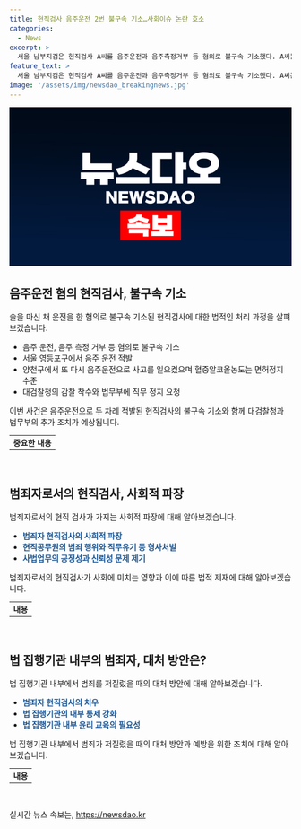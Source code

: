 ```yaml
---
title: 현직검사 음주운전 2번 불구속 기소…사회이슈 논란 호소
categories:
  - News
excerpt: >
  서울 남부지검은 현직검사 A씨를 음주운전과 음주측정거부 등 혐의로 불구속 기소했다. A씨는 2주 간격으로 두 차례 음주운전을 하다 적발되었는데, 첫 번째 사건 이후 2주가 지나자 또 다시 음주운전으로 사고를 낸 것으로 확인됐다. 대검찰청은 A씨에 대한 감찰 착수 후 법무부에 직무정지를 요청했으며, 경찰은 A씨를 불구속 송치하고 해당 사건을 병합해 수사 중이다.
feature_text: >
  서울 남부지검은 현직검사 A씨를 음주운전과 음주측정거부 등 혐의로 불구속 기소했다. A씨는 2주 간격으로 두 차례 음주운전을 하다 적발되었는데, 첫 번째 사건 이후 2주가 지나자 또 다시 음주운전으로 사고를 낸 것으로 확인됐다. 대검찰청은 A씨에 대한 감찰 착수 후 법무부에 직무정지를 요청했으며, 경찰은 A씨를 불구속 송치하고 해당 사건을 병합해 수사 중이다.
image: '/assets/img/newsdao_breakingnews.jpg'
---
```


<p><img src="/assets/img/newsdao_breakingnews.jpg" alt="ranknews 속보" /></p>

<h2 data-ke-size="size26">음주운전 혐의 현직검사, 불구속 기소</h2>

<p data-ke-size="size16">술을 마신 채 운전을 한 혐의로 불구속 기소된 현직검사에 대한 법적인 처리 과정을 살펴보겠습니다.</p>

<ul>
<li>음주 운전, 음주 측정 거부 등 혐의로 불구속 기소</li>
<li>서울 영등포구에서 음주 운전 적발</li>
<li>양천구에서 또 다시 음주운전으로 사고를 일으켰으며 혈중알코올농도는 면허정지 수준</li>
<li>대검찰청의 감찰 착수와 법무부에 직무 정지 요청</li>
</ul>

<p data-ke-size="size16">이번 사건은 음주운전으로 두 차례 적발된 현직검사의 불구속 기소와 함께 대검찰청과 법무부의 추가 조치가 예상됩니다.</p>

<table>
<tbody>
<tr>
<td style="text-align: center; height: 17px;"><b>중요한 내용</b></td>
</tr>
</tbody>
</table>

<p data-ke-size="size16">&nbsp;</p>

<h2 data-ke-size="size26">범죄자로서의 현직검사, 사회적 파장</h2>

<p data-ke-size="size16">범죄자로서의 현직 검사가 가지는 사회적 파장에 대해 알아보겠습니다.</p>

<ul>
<li><b><span style="color: #1a5490;">범죄자 현직검사의 사회적 파장</span></b></li>
<li><b><span style="color: #1a5490;">현직공무원의 범죄 행위와 직무유기 등 형사처벌</span></b></li>
<li><b><span style="color: #1a5490;">사법업무의 공정성과 신뢰성 문제 제기</span></b></li>
</ul>

<p data-ke-size="size16">범죄자로서의 현직검사가 사회에 미치는 영향과 이에 따른 법적 제재에 대해 알아보겠습니다.</p>

<table>
<tbody>
<tr>
<td style="text-align: center; height: 17px;"><b>내용</b></td>
</tr>
</tbody>
</table>

<p data-ke-size="size16">&nbsp;</p>

<h2 data-ke-size="size26">법 집행기관 내부의 범죄자, 대처 방안은?</h2>

<p data-ke-size="size16">법 집행기관 내부에서 범죄를 저질렀을 때의 대처 방안에 대해 알아보겠습니다.</p>

<ul>
<li><b><span style="color: #1a5490;">범죄자 현직검사의 처우</span></b></li>
<li><b><span style="color: #1a5490;">법 집행기관의 내부 통제 강화</span></b></li>
<li><b><span style="color: #1a5490;">법 집행기관 내부 윤리 교육의 필요성</span></b></li>
</ul>

<p data-ke-size="size16">법 집행기관 내부에서 범죄가 저질렸을 때의 대처 방안과 예방을 위한 조치에 대해 알아보겠습니다.</p>

<table>
<tbody>
<tr>
<td style="text-align: center; height: 17px;"><b>내용</b></td>
</tr>
</tbody>
</table>

<p data-ke-size="size16">&nbsp;</p>
실시간 뉴스 속보는, <a href="https://newsdao.kr" rel="dofollow">https://newsdao.kr</a>


